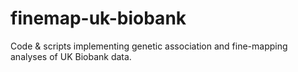# finemap-uk-biobank
Code &amp; scripts implementing genetic association and fine-mapping analyses of UK Biobank data.
